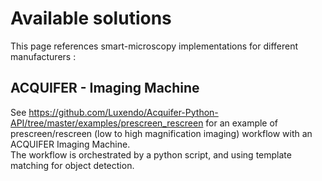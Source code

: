 # Available solutions

This page references smart-microscopy implementations for different manufacturers : 

## ACQUIFER - Imaging Machine
See https://github.com/Luxendo/Acquifer-Python-API/tree/master/examples/prescreen_rescreen for an example of prescreen/rescreen (low to high magnification imaging) workflow with an ACQUIFER Imaging Machine.  
The workflow is orchestrated by a python script, and using template matching for object detection.   